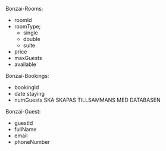 Bonzai-Rooms:

- roomId
- roomType;
  - single
  - double
  - suite
- price
- maxGuests
- available

Bonzai-Bookings:

- bookingId
- date staying
- numGuests
  SKA SKAPAS TILLSAMMANS MED DATABASEN

Bonzai-Guest:

- guestId
- fullName
- email
- phoneNumber
